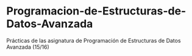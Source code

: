 # Programacion-de-Estructuras-de-Datos-Avanzada
Prácticas de las asignatura de Programación de Estructuras de Datos Avanzada (15/16)
